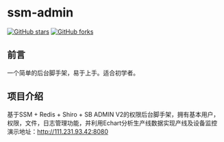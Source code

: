 # ssm-admin
[![GitHub stars](https://img.shields.io/github/stars/surick/ssm-admin.svg?style=social&label=Stars)](https://github.com/surick/ssm-admin)
[![GitHub forks](https://img.shields.io/github/forks/surick/ssm-admin.svg?style=social&label=Fork)](https://github.com/surick/ssm-admin)

## 前言
一个简单的后台脚手架，易于上手。适合初学者。
## 项目介绍
基于SSM + Redis + Shiro + SB ADMIN V2的权限后台脚手架，拥有基本用户，权限，文件，日志管理功能，并利用Echart分析生产线数据实现产线及设备监控 演示地址：http://111.231.93.42:8080
